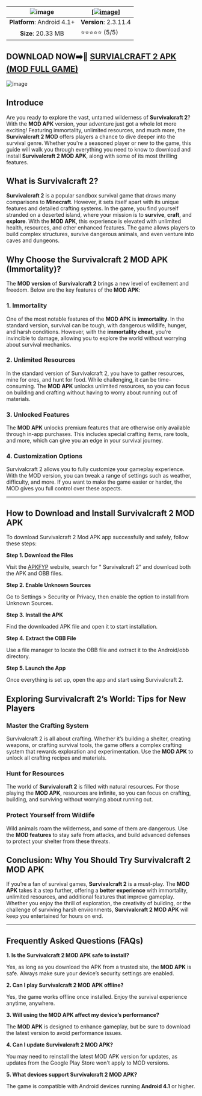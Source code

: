 |![image](https://github.com/user-attachments/assets/dc83a2c2-e6fe-46d4-98c0-c6225c00ccf0) | [[![image](https://github.com/user-attachments/assets/fac8d1cc-7f20-4fae-a1a9-043e449db6b1)]](https://apkfyp.com/survivalcraft-2.html) |
|:-------------------------------------------------:|-----------------------|
| **Platform**: Android 4.1+                       | **Version**: 2.3.11.4      |
| **Size**: 20.33 MB                                  | ⭐⭐⭐⭐⭐ (5/5) |

## DOWNLOAD NOW➡️📱 [SURVIALCRAFT 2 APK (MOD FULL GAME)](https://apkfyp.com/survivalcraft-2.html)

![image](https://github.com/user-attachments/assets/6a1660a9-d4d4-46ad-a3a4-7c986e45d946)

## Introduce

Are you ready to explore the vast, untamed wilderness of **Survivalcraft 2**? With the **MOD APK** version, your adventure just got a whole lot more exciting! Featuring immortality, unlimited resources, and much more, the **Survivalcraft 2 MOD** offers players a chance to dive deeper into the survival genre. Whether you're a seasoned player or new to the game, this guide will walk you through everything you need to know to download and install **Survivalcraft 2 MOD APK**, along with some of its most thrilling features.

## **What is Survivalcraft 2?**

**Survivalcraft 2** is a popular sandbox survival game that draws many comparisons to **Minecraft**. However, it sets itself apart with its unique features and detailed crafting systems. In the game, you find yourself stranded on a deserted island, where your mission is to **survive**, **craft**, and **explore**. With the **MOD APK**, this experience is elevated with unlimited health, resources, and other enhanced features. The game allows players to build complex structures, survive dangerous animals, and even venture into caves and dungeons.

## **Why Choose the Survivalcraft 2 MOD APK (Immortality)?**

The **MOD version** of **Survivalcraft 2** brings a new level of excitement and freedom. Below are the key features of the **MOD APK**:

### **1. Immortality**
One of the most notable features of the **MOD APK** is **immortality**. In the standard version, survival can be tough, with dangerous wildlife, hunger, and harsh conditions. However, with the **immortality cheat**, you’re invincible to damage, allowing you to explore the world without worrying about survival mechanics.

### **2. Unlimited Resources**
In the standard version of Survivalcraft 2, you have to gather resources, mine for ores, and hunt for food. While challenging, it can be time-consuming. The **MOD APK** unlocks unlimited resources, so you can focus on building and crafting without having to worry about running out of materials.

### **3. Unlocked Features**
The **MOD APK** unlocks premium features that are otherwise only available through in-app purchases. This includes special crafting items, rare tools, and more, which can give you an edge in your survival journey.

### **4. Customization Options**
Survivalcraft 2 allows you to fully customize your gameplay experience. With the MOD version, you can tweak a range of settings such as weather, difficulty, and more. If you want to make the game easier or harder, the MOD gives you full control over these aspects.

---

## **How to Download and Install Survivalcraft 2 MOD APK**

To download  Survivalcraft 2 Mod APK app successfully and safely, follow these steps:

**Step 1. Download the Files**

Visit the [APKFYP](https://apkfyp.com/) website, search for " Survivalcraft 2" and download both the APK and OBB files.

**Step 2. Enable Unknown Sources**

Go to Settings > Security or Privacy, then enable the option to install from Unknown Sources.

**Step 3. Install the APK**

Find the downloaded APK file and open it to start installation.

**Step 4. Extract the OBB File**

Use a file manager to locate the OBB file and extract it to the Android/obb directory.

**Step 5. Launch the App**

Once everything is set up, open the app and start using  Survivalcraft 2.
## **Exploring Survivalcraft 2’s World: Tips for New Players**

### **Master the Crafting System**
Survivalcraft 2 is all about crafting. Whether it’s building a shelter, creating weapons, or crafting survival tools, the game offers a complex crafting system that rewards exploration and experimentation. Use the **MOD APK** to unlock all crafting recipes and materials.

### **Hunt for Resources**
The world of **Survivalcraft 2** is filled with natural resources. For those playing the **MOD APK**, resources are infinite, so you can focus on crafting, building, and surviving without worrying about running out.

### **Protect Yourself from Wildlife**
Wild animals roam the wilderness, and some of them are dangerous. Use the **MOD features** to stay safe from attacks, and build advanced defenses to protect your shelter from these threats.

## **Conclusion: Why You Should Try Survivalcraft 2 MOD APK**

If you’re a fan of survival games, **Survivalcraft 2** is a must-play. The **MOD APK** takes it a step further, offering a **better experience** with immortality, unlimited resources, and additional features that improve gameplay. Whether you enjoy the thrill of exploration, the creativity of building, or the challenge of surviving harsh environments, **Survivalcraft 2 MOD APK** will keep you entertained for hours on end.

---

## **Frequently Asked Questions (FAQs)**

**1. Is the Survivalcraft 2 MOD APK safe to install?**

Yes, as long as you download the APK from a trusted site, the **MOD APK** is safe. Always make sure your device’s security settings are enabled.

**2. Can I play Survivalcraft 2 MOD APK offline?**

Yes, the game works offline once installed. Enjoy the survival experience anytime, anywhere.

**3. Will using the MOD APK affect my device’s performance?**

The **MOD APK** is designed to enhance gameplay, but be sure to download the latest version to avoid performance issues.

**4. Can I update Survivalcraft 2 MOD APK?**

You may need to reinstall the latest MOD APK version for updates, as updates from the Google Play Store won't apply to MOD versions.

**5. What devices support Survivalcraft 2 MOD APK?**

The game is compatible with Android devices running **Android 4.1** or higher.
